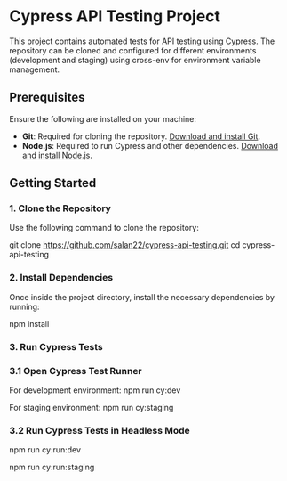 # Cypress API Testing Project

This project contains automated tests for API testing using Cypress. The repository can be cloned and configured for different environments (development and staging) using cross-env for environment variable management.

## Prerequisites

Ensure the following are installed on your machine:

- **Git**: Required for cloning the repository. [Download and install Git](https://git-scm.com/downloads).
- **Node.js**: Required to run Cypress and other dependencies. [Download and install Node.js](https://nodejs.org/en/download/).

## Getting Started

### 1. Clone the Repository

Use the following command to clone the repository:

git clone https://github.com/salan22/cypress-api-testing.git
cd cypress-api-testing

### 2. Install Dependencies
Once inside the project directory, install the necessary dependencies by running:

npm install

### 3. Run Cypress Tests
### 3.1 Open Cypress Test Runner
For development environment:
npm run cy:dev

For staging environment:
npm run cy:staging

### 3.2 Run Cypress Tests in Headless Mode
npm run cy:run:dev

npm run cy:run:staging
